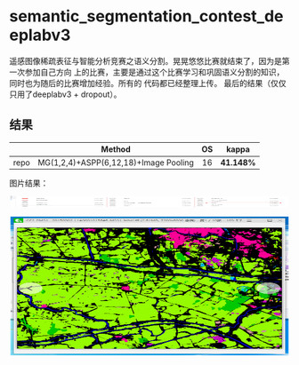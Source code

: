 # semantic_segmentation_contest_deeplabv3
遥感图像稀疏表征与智能分析竞赛之语义分割。晃晃悠悠比赛就结束了，因为是第一次参加自己方向
上的比赛，主要是通过这个比赛学习和巩固语义分割的知识，同时也为随后的比赛增加经验。所有的
代码都已经整理上传。
最后的结果（仅仅只用了deeplabv3 + dropout）。
## 结果

|       |Method                                | OS  | kappa       |
|:-----:|:------------------------------------:|:---:|:----------:|
| repo  | MG(1,2,4)+ASPP(6,12,18)+Image Pooling|16   | **41.148%** |

图片结果：
<p align="center">
  <img src="resource/2.png" width=500 height=20>
</p>
<p align="center">
  <img src="resource/1.png" width=500 height=250>
</p>
